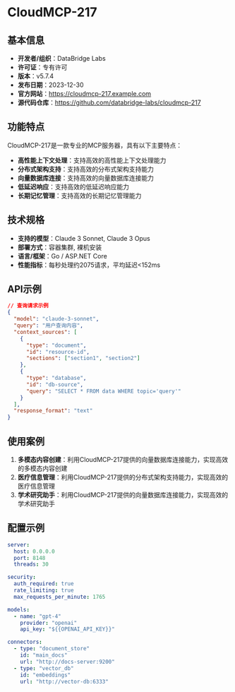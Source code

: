 # CloudMCP-217

## 基本信息

- **开发者/组织**：DataBridge Labs
- **许可证**：专有许可
- **版本**：v5.7.4
- **发布日期**：2023-12-30
- **官方网站**：https://cloudmcp-217.example.com
- **源代码仓库**：https://github.com/databridge-labs/cloudmcp-217

## 功能特点

CloudMCP-217是一款专业的MCP服务器，具有以下主要特点：

- **高性能上下文处理**：支持高效的高性能上下文处理能力
- **分布式架构支持**：支持高效的分布式架构支持能力
- **向量数据库连接**：支持高效的向量数据库连接能力
- **低延迟响应**：支持高效的低延迟响应能力
- **长期记忆管理**：支持高效的长期记忆管理能力


## 技术规格

- **支持的模型**：Claude 3 Sonnet, Claude 3 Opus
- **部署方式**：容器集群, 裸机安装
- **语言/框架**：Go / ASP.NET Core
- **性能指标**：每秒处理约2075请求，平均延迟<152ms

## API示例

```json
// 查询请求示例
{
  "model": "claude-3-sonnet",
  "query": "用户查询内容",
  "context_sources": [
    {
      "type": "document",
      "id": "resource-id",
      "sections": ["section1", "section2"]
    },
    {
      "type": "database",
      "id": "db-source",
      "query": "SELECT * FROM data WHERE topic='query'"
    }
  ],
  "response_format": "text"
}
```

## 使用案例

1. **多模态内容创建**：利用CloudMCP-217提供的向量数据库连接能力，实现高效的多模态内容创建
2. **医疗信息管理**：利用CloudMCP-217提供的分布式架构支持能力，实现高效的医疗信息管理
3. **学术研究助手**：利用CloudMCP-217提供的向量数据库连接能力，实现高效的学术研究助手


## 配置示例

```yaml
server:
  host: 0.0.0.0
  port: 8148
  threads: 30

security:
  auth_required: true
  rate_limiting: true
  max_requests_per_minute: 1765

models:
  - name: "gpt-4"
    provider: "openai"
    api_key: "${{OPENAI_API_KEY}}"

connectors:
  - type: "document_store"
    id: "main_docs"
    url: "http://docs-server:9200"
  - type: "vector_db"
    id: "embeddings"
    url: "http://vector-db:6333"
```